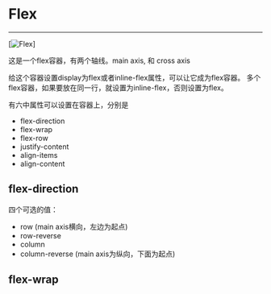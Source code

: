 # Flex

---

[![Flex](https://pic4.zhimg.com/80/v2-54a0fc96ef4f455aefb8ee4bc133291b_720w.jpg)]

这是一个flex容器，有两个轴线。main axis, 和 cross axis

给这个容器设置display为flex或者inline-flex属性，可以让它成为flex容器。
多个flex容器，如果要放在同一行，就设置为inline-flex，否则设置为flex。

有六中属性可以设置在容器上，分别是

* flex-direction
* flex-wrap
* flex-row
* justify-content
* align-items
* align-content

## flex-direction

四个可选的值：

* row (main axis横向，左边为起点)
* row-reverse 
* column
* column-reverse (main axis为纵向，下面为起点)

## flex-wrap

